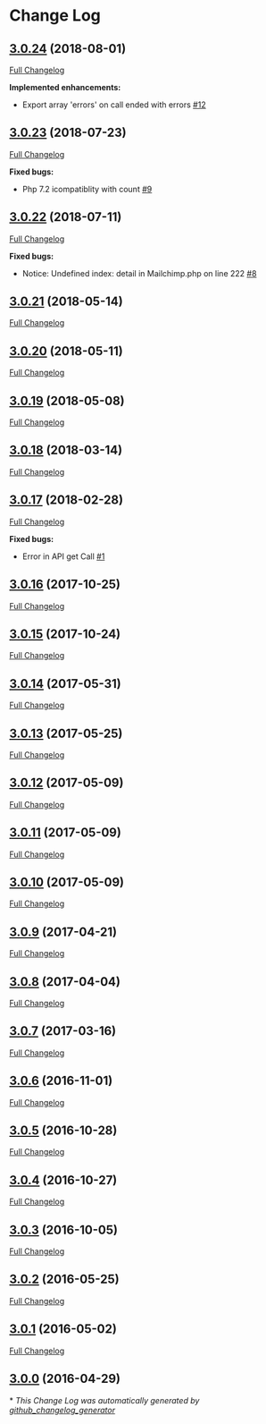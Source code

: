 # Change Log

## [3.0.24](https://github.com/ebizmarts/mailchimp-lib/tree/3.0.24) (2018-08-01)

[Full Changelog](https://github.com/ebizmarts/mailchimp-lib/compare/3.0.23...3.0.24)

**Implemented enhancements:**

- Export array 'errors' on call ended with errors [\#12](https://github.com/ebizmarts/mailchimp-lib/issues/12)

## [3.0.23](https://github.com/ebizmarts/mailchimp-lib/tree/3.0.23) (2018-07-23)
[Full Changelog](https://github.com/ebizmarts/mailchimp-lib/compare/3.0.22...3.0.23)

**Fixed bugs:**

- Php 7.2 icompatiblity with count [\#9](https://github.com/ebizmarts/mailchimp-lib/issues/9)

## [3.0.22](https://github.com/ebizmarts/mailchimp-lib/tree/3.0.22) (2018-07-11)
[Full Changelog](https://github.com/ebizmarts/mailchimp-lib/compare/3.0.21...3.0.22)

**Fixed bugs:**

- Notice: Undefined index: detail in Mailchimp.php on line  222 [\#8](https://github.com/ebizmarts/mailchimp-lib/issues/8)

## [3.0.21](https://github.com/ebizmarts/mailchimp-lib/tree/3.0.21) (2018-05-14)
[Full Changelog](https://github.com/ebizmarts/mailchimp-lib/compare/3.0.20...3.0.21)

## [3.0.20](https://github.com/ebizmarts/mailchimp-lib/tree/3.0.20) (2018-05-11)
[Full Changelog](https://github.com/ebizmarts/mailchimp-lib/compare/3.0.19...3.0.20)

## [3.0.19](https://github.com/ebizmarts/mailchimp-lib/tree/3.0.19) (2018-05-08)
[Full Changelog](https://github.com/ebizmarts/mailchimp-lib/compare/3.0.18...3.0.19)

## [3.0.18](https://github.com/ebizmarts/mailchimp-lib/tree/3.0.18) (2018-03-14)
[Full Changelog](https://github.com/ebizmarts/mailchimp-lib/compare/3.0.17...3.0.18)

## [3.0.17](https://github.com/ebizmarts/mailchimp-lib/tree/3.0.17) (2018-02-28)
[Full Changelog](https://github.com/ebizmarts/mailchimp-lib/compare/3.0.16...3.0.17)

**Fixed bugs:**

- Error in API get Call [\#1](https://github.com/ebizmarts/mailchimp-lib/issues/1)

## [3.0.16](https://github.com/ebizmarts/mailchimp-lib/tree/3.0.16) (2017-10-25)
[Full Changelog](https://github.com/ebizmarts/mailchimp-lib/compare/3.0.15...3.0.16)

## [3.0.15](https://github.com/ebizmarts/mailchimp-lib/tree/3.0.15) (2017-10-24)
[Full Changelog](https://github.com/ebizmarts/mailchimp-lib/compare/3.0.14...3.0.15)

## [3.0.14](https://github.com/ebizmarts/mailchimp-lib/tree/3.0.14) (2017-05-31)
[Full Changelog](https://github.com/ebizmarts/mailchimp-lib/compare/3.0.13...3.0.14)

## [3.0.13](https://github.com/ebizmarts/mailchimp-lib/tree/3.0.13) (2017-05-25)
[Full Changelog](https://github.com/ebizmarts/mailchimp-lib/compare/3.0.12...3.0.13)

## [3.0.12](https://github.com/ebizmarts/mailchimp-lib/tree/3.0.12) (2017-05-09)
[Full Changelog](https://github.com/ebizmarts/mailchimp-lib/compare/3.0.11...3.0.12)

## [3.0.11](https://github.com/ebizmarts/mailchimp-lib/tree/3.0.11) (2017-05-09)
[Full Changelog](https://github.com/ebizmarts/mailchimp-lib/compare/3.0.10...3.0.11)

## [3.0.10](https://github.com/ebizmarts/mailchimp-lib/tree/3.0.10) (2017-05-09)
[Full Changelog](https://github.com/ebizmarts/mailchimp-lib/compare/3.0.9...3.0.10)

## [3.0.9](https://github.com/ebizmarts/mailchimp-lib/tree/3.0.9) (2017-04-21)
[Full Changelog](https://github.com/ebizmarts/mailchimp-lib/compare/3.0.8...3.0.9)

## [3.0.8](https://github.com/ebizmarts/mailchimp-lib/tree/3.0.8) (2017-04-04)
[Full Changelog](https://github.com/ebizmarts/mailchimp-lib/compare/3.0.7...3.0.8)

## [3.0.7](https://github.com/ebizmarts/mailchimp-lib/tree/3.0.7) (2017-03-16)
[Full Changelog](https://github.com/ebizmarts/mailchimp-lib/compare/3.0.6...3.0.7)

## [3.0.6](https://github.com/ebizmarts/mailchimp-lib/tree/3.0.6) (2016-11-01)
[Full Changelog](https://github.com/ebizmarts/mailchimp-lib/compare/3.0.5...3.0.6)

## [3.0.5](https://github.com/ebizmarts/mailchimp-lib/tree/3.0.5) (2016-10-28)
[Full Changelog](https://github.com/ebizmarts/mailchimp-lib/compare/3.0.4...3.0.5)

## [3.0.4](https://github.com/ebizmarts/mailchimp-lib/tree/3.0.4) (2016-10-27)
[Full Changelog](https://github.com/ebizmarts/mailchimp-lib/compare/3.0.3...3.0.4)

## [3.0.3](https://github.com/ebizmarts/mailchimp-lib/tree/3.0.3) (2016-10-05)
[Full Changelog](https://github.com/ebizmarts/mailchimp-lib/compare/3.0.2...3.0.3)

## [3.0.2](https://github.com/ebizmarts/mailchimp-lib/tree/3.0.2) (2016-05-25)
[Full Changelog](https://github.com/ebizmarts/mailchimp-lib/compare/3.0.1...3.0.2)

## [3.0.1](https://github.com/ebizmarts/mailchimp-lib/tree/3.0.1) (2016-05-02)
[Full Changelog](https://github.com/ebizmarts/mailchimp-lib/compare/3.0.0...3.0.1)

## [3.0.0](https://github.com/ebizmarts/mailchimp-lib/tree/3.0.0) (2016-04-29)


\* *This Change Log was automatically generated by [github_changelog_generator](https://github.com/skywinder/Github-Changelog-Generator)*